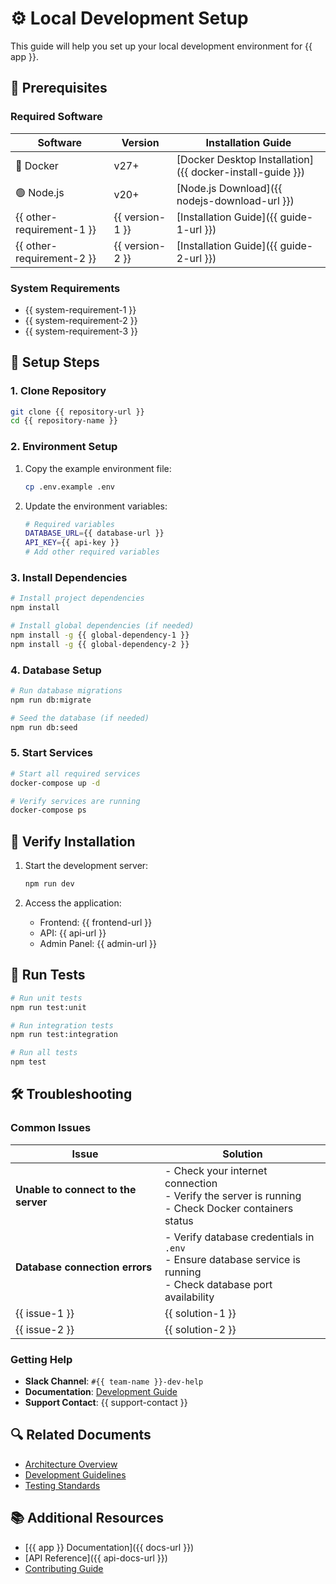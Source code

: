 <!--  
�� Usage:  
- Replace all {{placeholders}} with your organization's content
- Update links and remove unnecessary sections
- Customize as needed 

Happy documenting! 🚀  
-->

# ⚙️ Local Development Setup

This guide will help you set up your local development environment for {{ app }}.

## 🎯 Prerequisites

### Required Software
| Software | Version | Installation Guide |
|----------|---------|-------------------|
| 🐳 Docker | v27+ | [Docker Desktop Installation]({{ docker-install-guide }}) |
| 🟢 Node.js | v20+ | [Node.js Download]({{ nodejs-download-url }}) |
| {{ other-requirement-1 }} | {{ version-1 }} | [Installation Guide]({{ guide-1-url }}) |
| {{ other-requirement-2 }} | {{ version-2 }} | [Installation Guide]({{ guide-2-url }}) |

### System Requirements
- {{ system-requirement-1 }}
- {{ system-requirement-2 }}
- {{ system-requirement-3 }}

## 🚀 Setup Steps

### 1. Clone Repository

```bash
git clone {{ repository-url }}
cd {{ repository-name }}
```

### 2. Environment Setup

1. Copy the example environment file:
   ```bash
   cp .env.example .env
   ```

2. Update the environment variables:
   ```bash
   # Required variables
   DATABASE_URL={{ database-url }}
   API_KEY={{ api-key }}
   # Add other required variables
   ```

### 3. Install Dependencies

```bash
# Install project dependencies
npm install

# Install global dependencies (if needed)
npm install -g {{ global-dependency-1 }}
npm install -g {{ global-dependency-2 }}
```

### 4. Database Setup

```bash
# Run database migrations
npm run db:migrate

# Seed the database (if needed)
npm run db:seed
```

### 5. Start Services

```bash
# Start all required services
docker-compose up -d

# Verify services are running
docker-compose ps
```

## 🎉 Verify Installation

1. Start the development server:
   ```bash
   npm run dev
   ```

2. Access the application:
   - Frontend: {{ frontend-url }}
   - API: {{ api-url }}
   - Admin Panel: {{ admin-url }}

## 🧪 Run Tests

```bash
# Run unit tests
npm run test:unit

# Run integration tests
npm run test:integration

# Run all tests
npm test
```

## 🛠️ Troubleshooting

### Common Issues

| Issue | Solution |
|-------|----------|
| **Unable to connect to the server** | - Check your internet connection<br/>- Verify the server is running<br/>- Check Docker containers status |
| **Database connection errors** | - Verify database credentials in `.env`<br/>- Ensure database service is running<br/>- Check database port availability |
| {{ issue-1 }} | {{ solution-1 }} |
| {{ issue-2 }} | {{ solution-2 }} |

### Getting Help

- **Slack Channel**: `#{{ team-name }}-dev-help`
- **Documentation**: [Development Guide](../guides/development.md)
- **Support Contact**: {{ support-contact }}

## 🔍 Related Documents

- [Architecture Overview](../architecture/overview.md)
- [Development Guidelines](../standards/development.md)
- [Testing Standards](../standards/testing.md)

## 📚 Additional Resources

- [{{ app }} Documentation]({{ docs-url }})
- [API Reference]({{ api-docs-url }})
- [Contributing Guide](../contributing.md)
